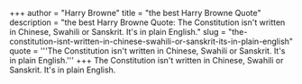 +++
author = "Harry Browne"
title = "the best Harry Browne Quote"
description = "the best Harry Browne Quote: The Constitution isn't written in Chinese, Swahili or Sanskrit. It's in plain English."
slug = "the-constitution-isnt-written-in-chinese-swahili-or-sanskrit-its-in-plain-english"
quote = '''The Constitution isn't written in Chinese, Swahili or Sanskrit. It's in plain English.'''
+++
The Constitution isn't written in Chinese, Swahili or Sanskrit. It's in plain English.
